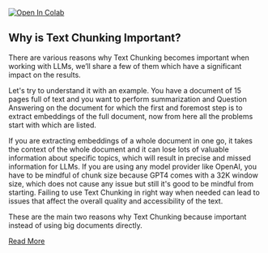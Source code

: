[![Open In Colab](https://colab.research.google.com/assets/colab-badge.svg)](https://colab.research.google.com/drive/1UPcjM7Y8dgWqKkEAcX0je-KGLdqPd4am?usp=sharing)

## Why is Text Chunking Important?
There are various reasons why Text Chunking becomes important when working with LLMs, we’ll share a few of them which have a significant impact on the results.

Let's try to understand it with an example. You have a document of 15 pages full of text and you want to perform summarization and Question Answering on the document for which the first and foremost step is to extract embeddings of the full document, now from here all the problems start with which are listed.

If you are extracting embeddings of a whole document in one go, it takes the context of the whole document and it can lose lots of valuable information about specific topics, which will result in precise and missed information for LLMs.
If you are using any model provider like OpenAI, you have to be mindful of chunk size because GPT4 comes with a 32K window size, which does not cause any issue but still it's good to be mindful from starting.
Failing to use Text Chunking in right way when needed can lead to issues that affect the overall quality and accessibility of the text.

These are the main two reasons why Text Chunking because important instead of using big documents directly.

[Read More](https://blog.lancedb.com/a-primer-on-text-chunking-and-its-types-a420efc96a13)